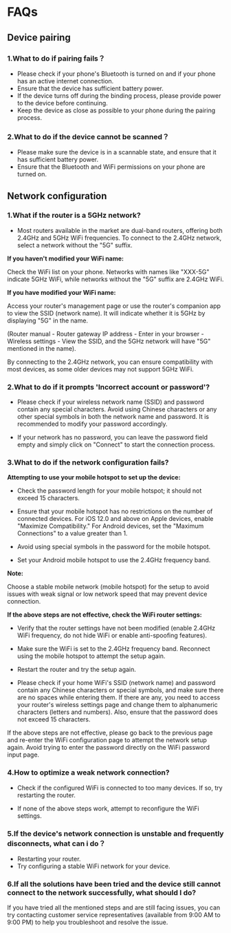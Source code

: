 # FAQs
## Device pairing
### 1.What to do if pairing fails？
+ Please check if your phone's Bluetooth is turned on and if your phone has an active internet connection.
+ Ensure that the device has sufficient battery power.
+ If the device turns off during the binding process, please provide power to the device before continuing.
+ Keep the device as close as possible to your phone during the pairing process. 
### 2.What to do if the device cannot be scanned？
+ Please make sure the device is in a scannable state, and ensure that it has sufficient battery power.
+ Ensure that the Bluetooth and WiFi permissions on your phone are turned on.
## Network configuration
### 1.What if the router is a 5GHz network?
+ Most routers available in the market are dual-band routers, offering both 2.4GHz and 5GHz WiFi frequencies. To connect to the 2.4GHz network, select a network without the "5G" suffix.

**If you haven't modified your WiFi name:**

Check the WiFi list on your phone. Networks with names like "XXX-5G" indicate 5GHz WiFi, while networks without the "5G" suffix are 2.4GHz WiFi.

**If you have modified your WiFi name:**

Access your router's management page or use the router's companion app to view the SSID (network name). It will indicate whether it is 5GHz by displaying "5G" in the name.

(Router manual - Router gateway IP address - Enter in your browser - Wireless settings - View the SSID, and the 5GHz network will have "5G" mentioned in the name).

By connecting to the 2.4GHz network, you can ensure compatibility with most devices, as some older devices may not support 5GHz WiFi. 
### 2.What to do if it prompts 'Incorrect account or password'?
+ Please check if your wireless network name (SSID) and password contain any special characters. Avoid using Chinese characters or any other special symbols in both the network name and password. It is recommended to modify your password accordingly.

+ If your network has no password, you can leave the password field empty and simply click on "Connect" to start the connection process.

### 3.What to do if the network configuration fails?
**Attempting to use your mobile hotspot to set up the device:**

+ Check the password length for your mobile hotspot; it should not exceed 15 characters.

+ Ensure that your mobile hotspot has no restrictions on the number of connected devices. For iOS 12.0 and above on Apple devices, enable "Maximize Compatibility." For Android devices, set the "Maximum Connections" to a value greater than 1.

+ Avoid using special symbols in the password for the mobile hotspot.

+ Set your Android mobile hotspot to use the 2.4GHz frequency band.

**Note:** 

Choose a stable mobile network (mobile hotspot) for the setup to avoid issues with weak signal or low network speed that may prevent device connection.

**If the above steps are not effective, check the WiFi router settings:**

+ Verify that the router settings have not been modified (enable 2.4GHz WiFi frequency, do not hide WiFi or enable anti-spoofing features).

+ Make sure the WiFi is set to the 2.4GHz frequency band. Reconnect using the mobile hotspot to attempt the setup again.

+ Restart the router and try the setup again.

+ Please check if your home WiFi's SSID (network name) and password contain any Chinese characters or special symbols, and make sure there are no spaces while entering them. If there are any, you need to access your router's wireless settings page and change them to alphanumeric characters (letters and numbers). Also, ensure that the password does not exceed 15 characters.

If the above steps are not effective, please go back to the previous page and re-enter the WiFi configuration page to attempt the network setup again. Avoid trying to enter the password directly on the WiFi password input page.

### 4.How to optimize a weak network connection?
+ Check if the configured WiFi is connected to too many devices. If so, try restarting the router.

+ If none of the above steps work, attempt to reconfigure the WiFi settings. 
### 5.If the device's network connection is unstable and frequently disconnects, what can i do？
+ Restarting your router.
+ Try configuring a stable WiFi network for your device. 
### 6.If all the solutions have been tried and the device still cannot connect to the network successfully, what should I do?

If you have tried all the mentioned steps and are still facing issues, you can try contacting customer service representatives (available from 9:00 AM to 9:00 PM) to help you troubleshoot and resolve the issue.  
